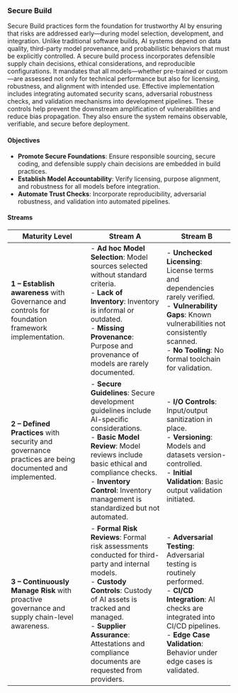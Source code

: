 ### Secure Build

Secure Build practices form the foundation for trustworthy AI by ensuring that risks are addressed early—during model selection, development, and integration. Unlike traditional software builds, AI systems depend on data quality, third-party model provenance, and probabilistic behaviors that must be explicitly controlled. A secure build process incorporates defensible supply chain decisions, ethical considerations, and reproducible configurations. It mandates that all models—whether pre-trained or custom—are assessed not only for technical performance but also for licensing, robustness, and alignment with intended use. Effective implementation includes integrating automated security scans, adversarial robustness checks, and validation mechanisms into development pipelines. These controls help prevent the downstream amplification of vulnerabilities and reduce bias propagation. They also ensure the system remains observable, verifiable, and secure before deployment.

#### Objectives

- **Promote Secure Foundations**: Ensure responsible sourcing, secure coding, and defensible supply chain decisions are embedded in build practices.
- **Establish Model Accountability**: Verify licensing, purpose alignment, and robustness for all models before integration.
- **Automate Trust Checks**: Incorporate reproducibility, adversarial robustness, and validation into automated pipelines.

#### Streams

| Maturity Level                                                                                         | Stream A                                                                                                                                                                                                | Stream B                                                                                                                                            |
|--------------------------------------------------------------------------------------------------------|---------------------------------------------------------------------------------------------------------------------------------------------------------------------------------------------------------|-----------------------------------------------------------------------------------------------------------------------------------------------------|
| **1 – Establish awareness** with Governance and controls for foundation framework implementation.      | - **Ad hoc Model Selection**: Model sources selected without standard criteria. <br> - **Lack of Inventory**: Inventory is informal or outdated. <br> - **Missing Provenance**: Purpose and provenance of models are rarely documented.                                            | - **Unchecked Licensing**: License terms and dependencies rarely verified. <br> - **Vulnerability Gaps**: Known vulnerabilities not consistently scanned. <br> - **No Tooling**: No formal toolchain for validation. |
| **2 – Defined Practices** with security and governance practices are being documented and implemented. | - **Secure Guidelines**: Secure development guidelines include AI-specific considerations. <br> - **Basic Model Review**: Model reviews include basic ethical and compliance checks. <br> - **Inventory Control**: Inventory management is standardized but not automated.    | - **I/O Controls**: Input/output sanitization in place. <br> - **Versioning**: Models and datasets version-controlled. <br> - **Initial Validation**: Basic output validation initiated.                      |
| **3 – Continuously Manage Risk** with proactive governance and supply chain-level awareness.           | - **Formal Risk Reviews**: Formal risk assessments conducted for third-party and internal models. <br> - **Custody Controls**: Custody of AI assets is tracked and managed. <br> - **Supplier Assurance**: Attestations and compliance documents are requested from providers. | - **Adversarial Testing**: Adversarial testing is routinely performed. <br> - **CI/CD Integration**: AI checks are integrated into CI/CD pipelines. <br> - **Edge Case Validation**: Behavior under edge cases is validated.  |
